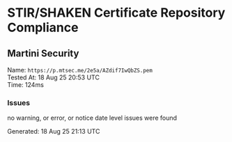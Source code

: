 # STIR/SHAKEN Certificate Repository Compliance

## Martini Security

Name: `https://p.mtsec.me/2e5a/AZdif7IwQbZS.pem`\
Tested At: 18 Aug 25 20:53 UTC\
Time: 124ms

### Issues

no warning, or error, or notice date level issues were found

Generated: 18 Aug 25 21:13 UTC